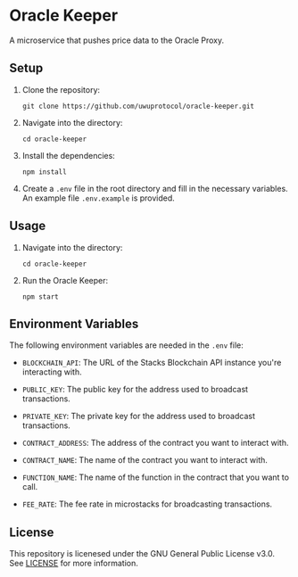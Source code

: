 # Oracle Keeper
A microservice that pushes price data to the Oracle Proxy.

## Setup
1. Clone the repository: 
    ```
    git clone https://github.com/uwuprotocol/oracle-keeper.git
    ```

2. Navigate into the directory: 
    ```
    cd oracle-keeper
    ```

3. Install the dependencies: 
    ```
    npm install
    ```

4. Create a `.env` file in the root directory and fill in the necessary variables. An example file `.env.example` is provided.

## Usage
1. Navigate into the directory: 
    ```
    cd oracle-keeper
    ```
    
2. Run the Oracle Keeper:
    ```
    npm start
    ```

## Environment Variables

The following environment variables are needed in the `.env` file:

- `BLOCKCHAIN_API`: The URL of the Stacks Blockchain API instance you're interacting with. 

- `PUBLIC_KEY`: The public key for the address used to broadcast transactions.

- `PRIVATE_KEY`: The private key for the address used to broadcast transactions. 

- `CONTRACT_ADDRESS`: The address of the contract you want to interact with.

- `CONTRACT_NAME`: The name of the contract you want to interact with.

- `FUNCTION_NAME`: The name of the function in the contract that you want to call.

- `FEE_RATE`: The fee rate in microstacks for broadcasting transactions.

## License

This repository is licenesed under the GNU General Public License v3.0. See [LICENSE](LICENSE) for more information.
